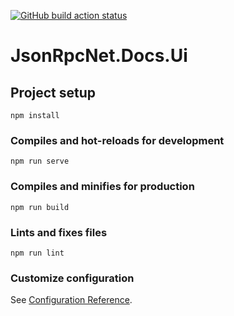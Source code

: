[![GitHub build action status](https://github.com/JsonRpcNet/JsonRpcNet.Docs.Ui/workflows/Build/badge.svg)](https://github.com/JsonRpcNet/JsonRpcNet.Docs.Ui/actions)

# JsonRpcNet.Docs.Ui

## Project setup
```
npm install
```

### Compiles and hot-reloads for development
```
npm run serve
```

### Compiles and minifies for production
```
npm run build
```

### Lints and fixes files
```
npm run lint
```

### Customize configuration
See [Configuration Reference](https://cli.vuejs.org/config/).
